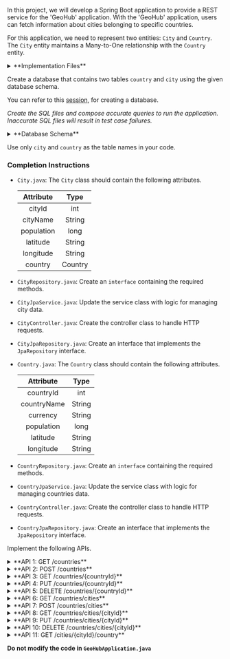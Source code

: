 In this project, we will develop a Spring Boot application to provide a REST service for the 'GeoHub' application. With the 'GeoHub' application, users can fetch information about cities belonging to specific countries.

For this application, we need to represent two entities: `City` and `Country`. The `City` entity maintains a Many-to-One relationship with the `Country` entity.

<details>
<summary>**Implementation Files**</summary>

Use these files to complete the implementation:

- `CityController.java`
- `CityRepository.java`
- `CityJpaService.java`
- `CityJpaRepository.java`
- `City.java`
- `CountryController.java`
- `CountryRepository.java`
- `CountryJpaService.java`
- `CountryJpaRepository.java`
- `Country.java`

</details>

Create a database that contains two tables `country` and `city` using the given database schema.

You can refer to this [session](https://learning.ccbp.in/course?c_id=e345dfa4-f5ce-406e-b19a-4ed720c54136&s_id=6a60610e-79c2-4e15-b675-45ddbd9bbe82&t_id=f880166e-2f51-4403-81a0-d2430694dae8), for creating a database.

_Create the SQL files and compose accurate queries to run the application. Inaccurate SQL files will result in test case failures._

<details>
<summary>**Database Schema**</summary>

#### Country Table

|   Columns   |                 Type                  |
| :---------: | :-----------------------------------: |
|  countryId  | INTEGER (Primary Key, Auto Increment) |
| countryName |                 TEXT                  |
|  currency   |                 TEXT                  |
| population  |                INTEGER                |
|  latitude   |                 TEXT                  |
|  longitude  |                 TEXT                  |

#### City Table

|  Columns   |                 Type                 |
| :--------: | :----------------------------------: |
|   cityId   | INTEGER(Primary Key, Auto Increment) |
|  cityName  |                 TEXT                 |
| population |               INTEGER                |
|  latitude  |                 TEXT                 |
| longitude  |                 TEXT                 |
| countryId  |        INTEGER (Foreign Key)         |

You can use the given sample data to populate the tables.

<details>
<summary>**Sample Data**</summary>

#### Country Data

| countryId |  country  | currency | population |  latitude  |  longitude  |
| :-------: | :-------: | :------: | :--------: | :--------: | :---------: |
|     1     |   India   |   INR    | 1393409038 | 20.5937° N | 78.9629° E  |
|     2     |    USA    |   USD    | 331893745  | 37.7749° N | 122.4194° W |
|     3     | Australia |   AUD    |  25687041  | 25.2744° S | 133.7751° E |
|     4     |  Canada   |   CAD    |  38008005  | 56.1304° N | 106.3468° W |
|     5     |    UK     |   GBP    |  68207116  | 51.5074° N |  0.1278° W  |

#### City Data

|    city    | population |   latitude   |  longitude   | countryId |
| :--------: | :--------: | :----------: | :----------: | :-------: |
|   Mumbai   |  20185064  |  19.0760° N  |  72.8777° E  |     1     |
| Bangalore  |  12425304  |  12.9716° N  |  77.5946° E  |     1     |
|  New York  |  8419600   |  40.7128° N  |  74.0060° W  |     2     |
|  Chicago   |  2716000   |  41.8781° N  |  87.6298° W  |     2     |
|   Sydney   |  5303000   |  33.8688° S  | 151.2093° E  |     3     |
| Melbourne  |  5084000   |  37.8136° S  | 144.9631° E  |     3     |
| Vancouver  |   675218   |  49.2827° N  | 123.1207° W  |     4     |
|  Toronto   |  3140000   | 43.651070° N | 79.347015° W |     4     |
|   London   |  8982000   |  51.5074° N  |  0.1278° W   |     5     |
| Manchester |   547627   |  53.4808° N  |  2.2426° W   |     5     |

</details>

</details>

<MultiLineNote>

Use only `city` and `country` as the table names in your code.

</MultiLineNote>

### Completion Instructions

- `City.java`: The `City` class should contain the following attributes.

    | Attribute  |  Type   |
    | :--------: | :-----: |
    |   cityId   |   int   |
    |  cityName  | String  |
    | population |  long   |
    |  latitude  | String  |
    | longitude  | String  |
    |  country   | Country |

- `CityRepository.java`: Create an `interface` containing the required methods.
- `CityJpaService.java`: Update the service class with logic for managing city data.
- `CityController.java`: Create the controller class to handle HTTP requests.
- `CityJpaRepository.java`: Create an interface that implements the `JpaRepository` interface.
  
- `Country.java`: The `Country` class should contain the following attributes.

    |  Attribute  |  Type  |
    | :---------: | :----: |
    |  countryId  |  int   |
    | countryName | String |
    |  currency   | String |
    | population  |  long  |
    |  latitude   | String |
    |  longitude  | String |

- `CountryRepository.java`: Create an `interface` containing the required methods.
- `CountryJpaService.java`: Update the service class with logic for managing countries data.
- `CountryController.java`: Create the controller class to handle HTTP requests.
- `CountryJpaRepository.java`: Create an interface that implements the `JpaRepository` interface.

Implement the following APIs.

<details>
<summary>**API 1: GET /countries**</summary>

#### Path: `/countries`

#### Method: `GET`

#### Description:

Returns a list of all countries in the `country` table.

#### Response

```json
[
    {
        "countryId": 1,
        "countryName": "India",
        "currency": "INR",
        "population": 1393409038,
        "latitude": "20.5937° N",
        "longitude": "78.9629° E"
    },
    ...
]
```

</details>

<details>
<summary>**API 2: POST /countries**</summary>

#### Path: `/countries`

#### Method: `POST`

#### Description:

Creates a new country in the `country` table. The `countryId` is auto-incremented.

#### Request

```json
{
  "countryName": "Germany",
  "currency": "EUR",
  "population": 83166711,
  "latitude": "51.1657° N",
  "longitude": "10.4515° E"
}
```

#### Response

```json
{
    "countryId": 6,
    "countryName": "Germany",
    "currency": "EUR",
    "population": 83166711,
    "latitude": "51.1657° N",
    "longitude": "10.4515° E"
}
```

</details>

<details>
<summary>**API 3: GET /countries/{countryId}**</summary>

#### Path: `/countries/{countryId}`

#### Method: `GET`

#### Description:

Returns a country based on the `countryId`. If the given `countryId` is not found in the `country` table, raise `ResponseStatusException` with `HttpStatus.NOT_FOUND`.


#### Success Response

```json
{
    "countryId": 2,
    "countryName": "USA",
    "currency": "USD",
    "population": 331893745,
    "latitude": "37.7749° N",
    "longitude": "122.4194° W"
}
```

</details>

<details>
<summary>**API 4: PUT /countries/{countryId}**</summary>

#### Path: `/countries/{countryId}`

#### Method: `PUT`

#### Description:

Updates the details of a country based on the `countryId` and returns the updated country details. If the given `countryId` is not found in the `country` table, raise `ResponseStatusException` with `HttpStatus.NOT_FOUND`.

#### Request

```json
{
    "countryName": "United Kingdom"
}
```

#### Success Response

```json
{
    "countryId": 5,
    "countryName": "United Kingdom",
    "currency": "GBP",
    "population": 68207116,
    "latitude": "51.5074° N",
    "longitude": "0.1278° W"
}
```

</details>

<details>
<summary>**API 5: DELETE /countries/{countryId}**</summary>

#### Path: `/countries/{countryId}`

#### Method: `DELETE`

#### Description:

Deletes a country from the `country` table based on the `countryId` and returns the status code `204`(raise `ResponseStatusException` with `HttpStatus.NO_CONTENT`). If the given `countryId` is not found in the `country` table, raise `ResponseStatusException` with `HttpStatus.NOT_FOUND`. 

</details>

<details>
<summary>**API 6: GET /countries/cities**</summary>

#### Path: `/countries/cities`

#### Method: `GET`

#### Description:

Returns a list of all cities in the `city` table.

#### Response

```json
[
    {
        "cityId": 1,
        "cityName": "Mumbai",
        "population": 20185064,
        "latitude": "19.0760° N",
        "longitude": "72.8777° E",
        "country": {
            "countryId": 1,
            "countryName": "India",
            "currency": "INR",
            "population": 1393409038,
            "latitude": "20.5937° N",
            "longitude": "78.9629° E"
        }
    },
    ...
]
```

</details>

<details>
<summary>**API 7: POST /countries/cities**</summary>

#### Path: `/countries/cities`

#### Method: `POST`

#### Description:

Creates a new city in the `city` table and create an association between the city and the country based on the `countryId` of the `country` field. The `cityId` is auto-incremented.

#### Request

```json
{
    "cityName": "Delhi",
    "population": 30291000,
    "latitude": "28.7041° N",
    "longitude": "77.1025° E",
    "country": {
        "countryId": 1
    }
}
```

#### Response

```json
{
    "cityId": 11,
    "cityName": "Delhi",
    "population": 30291000,
    "latitude": "28.7041° N",
    "longitude": "77.1025° E",
    "country": {
        "countryId": 1,
        "countryName": "India",
        "currency": "INR",
        "population": 1393409038,
        "latitude": "20.5937° N",
        "longitude": "78.9629° E"
    }
}
```

</details>

<details>
<summary>**API 8: GET /countries/cities/{cityId}**</summary>

#### Path: `/countries/cities/{cityId}`

#### Method: `GET`

#### Description:

Returns a city based on the `cityId`. If the given `cityId` is not found in the `city` table, raise `ResponseStatusException` with `HttpStatus.NOT_FOUND`.


#### Success Response

```json
{
    "cityId": 2,
    "cityName": "Bangalore",
    "population": 12425304,
    "latitude": "12.9716° N",
    "longitude": "77.5946° E",
    "country": {
        "countryId": 1,
        "countryName": "India",
        "currency": "INR",
        "population": 1393409038,
        "latitude": "20.5937° N",
        "longitude": "78.9629° E"
    }
}
```

</details>

<details>
<summary>**API 9: PUT /countries/cities/{cityId}**</summary>

#### Path: `/countries/cities/{cityId}`

#### Method: `PUT`

#### Description:

Updates the details of a city based on the `cityId` and returns the updated city details. If the `countryId` in the `country` field is provided, update the association between the city and the country based on the `countryId`. If the given `cityId` is not found in the `city` table, raise `ResponseStatusException` with `HttpStatus.NOT_FOUND`.

#### Request

```json
{
    "cityName": "Los Angeles",
    "population": 3980400,
    "latitude": "34.0522° N",
    "longitude": "118.2437° W"
}
```

#### Success Response

```json
{
    "cityId": 4,
    "cityName": "Los Angeles",
    "population": 3980400,
    "latitude": "34.0522° N",
    "longitude": "118.2437° W",
    "country": {
        "countryId": 2,
        "countryName": "USA",
        "currency": "USD",
        "population": 331893745,
        "latitude": "37.7749° N",
        "longitude": "122.4194° W"
    }
}
```

</details>

<details>
<summary>**API 10: DELETE /countries/cities/{cityId}**</summary>

#### Path: `/countries/cities/{cityId}`

#### Method: `DELETE`

#### Description:

Deletes a city from the `city` table based on the `cityId` and returns the status code `204`(raise `ResponseStatusException` with `HttpStatus.NO_CONTENT`). If the given `cityId` is not found in the `city` table, raise `ResponseStatusException` with `HttpStatus.NOT_FOUND`.

</details>

<details>
<summary>**API 11: GET /cities/{cityId}/country**</summary>

#### Path: `/cities/{cityId}/country`

#### Method: `GET`

#### Description:

Returns a country of the city based on the `cityId`. If the given `cityId` is not found in the `city` table, raise `ResponseStatusException` with `HttpStatus.NOT_FOUND`.

#### Response

```json
{
    "countryId": 1,
    "countryName": "India",
    "currency": "INR",
    "population": 1393409038,
    "latitude": "20.5937° N",
    "longitude": "78.9629° E"
}
```

</details>

**Do not modify the code in `GeoHubApplication.java`**
